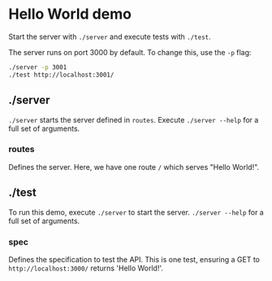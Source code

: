 # Hello World demo

Start the server with `./server` and execute tests with `./test`.

The server runs on port 3000 by default.  To change this, use the `-p` flag:

```sh
./server -p 3001
./test http://localhost:3001/
```

## ./server

`./server` starts the server defined in `routes`.  Execute `./server --help` for a full set of arguments.

### routes

Defines the server.  Here, we have one route `/` which serves "Hello World!".

## ./test

To run this demo, execute `./server` to start the server.  `./server --help` for a full set of arguments.

### spec

Defines the specification to test the API.  This is one test, ensuring a GET to `http://localhost:3000/` returns 'Hello World!'.

